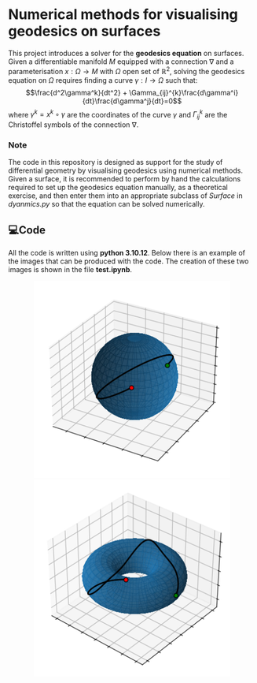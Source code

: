 # Numerical methods for visualising geodesics on surfaces

This project introduces a solver for the **geodesics equation** on surfaces. Given a differentiable manifold $M$ equipped with a connection $\nabla$ and a parameterisation $x : \Omega \rightarrow M$ with $\Omega$ open set of $\mathbb{R}^2$, solving the geodesics equation on $\Omega$ requires finding a curve $\gamma : I\rightarrow \Omega$ such that:
$$\frac{d^2\gamma^k}{dt^2} + \Gamma_{ij}^{k}\frac{d\gamma^i}{dt}\frac{d\gamma^j}{dt}=0$$
where $\gamma^k = x^k\circ\gamma$ are the coordinates of the curve $\gamma$ and $\Gamma_{ij}^{k}$ are the Christoffel symbols of the connection $\nabla$.

### Note
The code in this repository is designed as support for the study of differential geometry by visualising geodesics using numerical methods. Given a surface, it is recommended to perform by hand the calculations required to set up the geodesics equation manually, as a theoretical exercise, and then enter them into an appropriate subclass of *Surface* in *dyanmics.py* so that the equation can be solved numerically.

## 💻Code
All the code is written using __python 3.10.12__. Below there is an example of the images that can be produced with the code. The creation of these two images is shown in the file __test.ipynb__.

<p align="center">
  <img src="/images/Sphere.png" width="400" />
  <img src="/images/Torus.png" width="400" /> 
</p>
